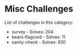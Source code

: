 # Misc Challenges

List of challenges in this category:

- survey - Solves: 204
- bears-flagcord - Solves: 11
- sanity-check - Solves: 830
